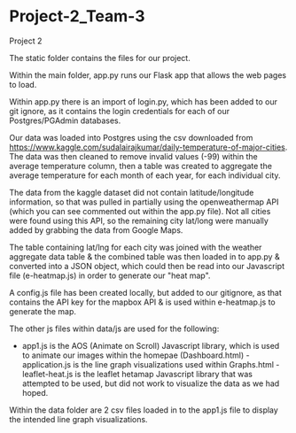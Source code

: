 # Project-2_Team-3
Project 2

The static folder contains the files for our project.

Within the main folder, app.py runs our Flask app that allows the web pages to load.

Within app.py there is an import of login.py, which has been added to our git ignore, as it contains the login credentials for each of our Postgres/PGAdmin databases.

Our data was loaded into Postgres using the csv downloaded from https://www.kaggle.com/sudalairajkumar/daily-temperature-of-major-cities. The data was then cleaned to remove invalid values (-99) within the average temperature column, then a table was created to aggregate the average temperature for each month of each year, for each individual city.

The data from the kaggle dataset did not contain latitude/longitude information, so that was pulled in partially using the openweathermap API (which you can see commented out within the app.py file). Not all cities were found using this API, so the remaining city lat/long were manually added by grabbing the data from Google Maps. 

The table containing lat/lng for each city was joined with the weather aggregate data table & the combined table was then loaded in to app.py & converted into a JSON object, which could then be read into our Javascript file (e-heatmap.js) in order to generate our "heat map". 

A config.js file has been created locally, but added to our gitignore, as that contains the API key for the mapbox API & is used within e-heatmap.js to generate the map.

The other js files within data/js are used for the following:
- app1.js is the AOS (Animate on Scroll) Javascript library, which is used to animate our images within the homepae (Dashboard.html)
-application.js is the line graph visualizations used within Graphs.html
-leaflet-heat.js is the leaflet hetamap Javascript library that was attempted to be used, but did not work to visualize the data as we had hoped.

Within the data folder are 2 csv files loaded in to the app1.js file to display the intended line graph visualizations.








